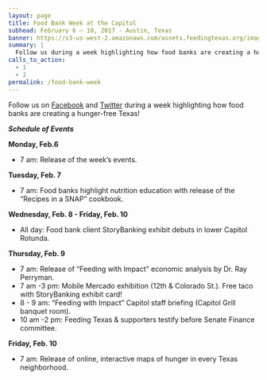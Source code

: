 ```yaml
---
layout: page
title: Food Bank Week at the Capitol
subhead: February 6 – 10, 2017 - Austin, Texas
banner: https://s3-us-west-2.amazonaws.com/assets.feedingtexas.org/images/banners/banner-02.jpg
summary: |
  Follow us during a week highlighting how food banks are creating a hunger-free Texas. 
calls_to_action:
  - 1
  - 2
permalink: /food-bank-week
---
```

Follow us on [Facebook](http://www.facebook.com/feedingtexas) and [Twitter](http://www.twitter.com/feedingtexas) during a week highlighting how food banks are creating a hunger-free Texas! 

***Schedule of Events***

**Monday, Feb.6**
* 7 am: Release of the week’s events.

**Tuesday, Feb. 7**
* 7 am: Food banks highlight nutrition education with release of the “Recipes in a SNAP” cookbook. 

**Wednesday, Feb. 8 - Friday, Feb. 10**
* All day: Food bank client StoryBanking exhibit debuts in lower Capitol Rotunda.

**Thursday, Feb. 9**
* 7 am: Release of “Feeding with Impact” economic analysis by Dr. Ray Perryman.    
* 7 am -3 pm: Mobile Mercado exhibition (12th & Colorado St.). Free taco with StoryBanking exhibit card!   
* 8 - 9 am: “Feeding with Impact” Capitol staff briefing (Capitol Grill banquet room).   
* 10 am -2 pm: Feeding Texas & supporters testify before Senate Finance committee.   

**Friday, Feb. 10**
* 7 am: Release of online, interactive maps of hunger in every Texas neighborhood.
